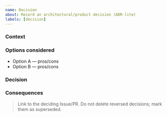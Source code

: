 ```yaml
---
name: Decision
about: Record an architectural/product decision (ADR‑lite)
labels: [decision]
---
```


### Context

### Options considered

- Option A — pros/cons
- Option B — pros/cons

### Decision

### Consequences

> Link to the deciding Issue/PR. Do not delete reversed decisions; mark them as superseded.
